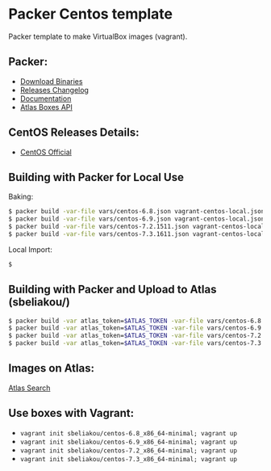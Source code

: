 Packer Centos template
==============

Packer template to make VirtualBox images (vagrant).

Packer:
--------------
- [Download Binaries](https://releases.hashicorp.com/packer/)
- [Releases Changelog](https://github.com/hashicorp/packer/blob/v1.0.0/CHANGELOG.md)
- [Documentation](https://www.packer.io/docs/index.html)
- [Atlas Boxes API](https://atlas.hashicorp.com/help/api/vagrant/boxes)

CentOS Releases Details:
--------------
- [CentOS Official](https://wiki.centos.org/Download)

Building with Packer for Local Use
--------------
Baking:
```bash
$ packer build -var-file vars/centos-6.8.json vagrant-centos-local.json
$ packer build -var-file vars/centos-6.9.json vagrant-centos-local.json
$ packer build -var-file vars/centos-7.2.1511.json vagrant-centos-local.json
$ packer build -var-file vars/centos-7.3.1611.json vagrant-centos-local.json
```

Local Import:
```bash
$
```

Building with Packer and Upload to Atlas (sbeliakou/)
--------------

```bash
$ packer build -var atlas_token=$ATLAS_TOKEN -var-file vars/centos-6.8.json vagrant-centos-atlas.json
$ packer build -var atlas_token=$ATLAS_TOKEN -var-file vars/centos-6.9.json vagrant-centos-atlas.json
$ packer build -var atlas_token=$ATLAS_TOKEN -var-file vars/centos-7.2.1511.json vagrant-centos-atlas.json
$ packer build -var atlas_token=$ATLAS_TOKEN -var-file vars/centos-7.3.1611.json vagrant-centos-atlas.json
```

Images on Atlas:
--------------

[Atlas Search](https://atlas.hashicorp.com/boxes/search?utf8=✓&sort=&provider=&q=sbeliakou)


Use boxes with Vagrant:
--------------
- `vagrant init sbeliakou/centos-6.8_x86_64-minimal; vagrant up`
- `vagrant init sbeliakou/centos-6.9_x86_64-minimal; vagrant up`
- `vagrant init sbeliakou/centos-7.2_x86_64-minimal; vagrant up`
- `vagrant init sbeliakou/centos-7.3_x86_64-minimal; vagrant up`
